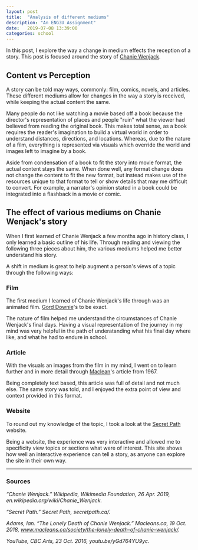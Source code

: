 ```yaml
---
layout: post
title:  "Analysis of different mediums"
description: "An ENG3U Assignment"
date:   2019-07-08 13:39:00
categories: school
---
```


In this post, I explore the way a change in medium effects the reception of a story. This post is focused around the story of [Chanie Wenjack](https://en.wikipedia.org/wiki/Chanie_Wenjack).

## Content vs Perception
A story can be told may ways, commonly: film, comics, novels, and articles. These different mediums allow for changes in the way a story is received, while keeping the actual content the same. 

Many people do not like watching a movie based off a book because the director's representation of places and people "ruin" what the viewer had believed from reading the original book. This makes total sense, as a book requires the reader's imagination to build a virtual world in order to understand distances, directions, and locations. Whereas, due to the nature of a film, everything is represented via visuals which override the world and images left to imagine by a book.

Aside from condensation of a book to fit the story into movie format, the actual content stays the same. When done well, any format change does not change the content to fit the new format, but instead makes use of the resources unique to that format to tell or show details that may me difficult to convert. For example, a narrator's opinion stated in a book could be integrated into a flashback in a movie or comic.

## The effect of various mediums on Chanie Wenjack's story
When I first learned of Chanie Wenjack a few months ago in history class, I only learned a basic outline of his life. Through reading and viewing the following three pieces about him, the various mediums helped me better understand his story. 

A shift in medium is great to help augment a person's views of a topic through the following ways:


### Film
The first medium I learned of Chanie Wenjack's life through was an animated film. [Gord Downie](https://youtu.be/yGd764YU9yc)'s to be exact. 

The nature of film helped me understand the circumstances of Chanie Wenjack's final days. Having a visual representation of the journey in my mind was very helpful in the path of underatanding what his final day where like, and what he had to endure in school.

### Article
With the visuals an images from the film in my mind, I went on to learn further and in more detail through [Maclean](http://www.macleans.ca/society/the-lonely-death-of-chanie-wenjack/)'s article from 1967.

Being completely text based, this article was full of detail and not much else. The same story was told, and I enjoyed the extra point of view and context provided in this format.

### Website
To round out my knowledge of the topic, I took a look at the [Secret Path](https://secretpath.ca/) website. 

Being a website, the experience was very interactive and allowed me to specificity view topics or sections what were of interest. This site shows how well an interactive experience can tell a story, as anyone can explore the site in their own way.

<hr>

### Sources
*“Chanie Wenjack.” Wikipedia, Wikimedia Foundation, 26 Apr. 2019, en.wikipedia.org/wiki/Chanie_Wenjack.*

*“Secret Path.” Secret Path, secretpath.ca/.*

*Adams, Ian. “The Lonely Death of Chanie Wenjack.” Macleans.ca, 19 Oct. 2018, www.macleans.ca/society/the-lonely-death-of-chanie-wenjack/.*

*YouTube, CBC Arts, 23 Oct. 2016, youtu.be/yGd764YU9yc.*